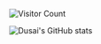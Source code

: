 ![Visitor Count](https://profile-counter.glitch.me/dawncom/count.svg)

![Dusai's GitHub stats](https://github-readme-stats.vercel.app/api?username=dawncom)
